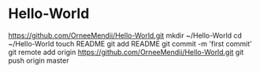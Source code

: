 Hello-World
===========
https://github.com/OrneeMendii/Hello-World.git
mkdir ~/Hello-World
cd ~/Hello-World
touch README
git add README
git commit -m 'first commit'
git remote add origin https://github.com/OrneeMendii/Hello-World.git
git push origin master
